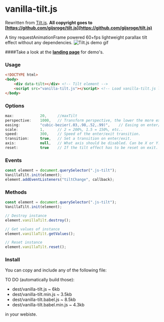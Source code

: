 # vanilla-tilt.js
Rewritten from [Tilt.js](https://github.com/gijsroge/tilt.js).
**All copyright goes to [https://github.com/gijsroge/tilt.js](https://github.com/gijsroge/tilt.js)**

A tiny requestAnimationFrame powered 60+fps lightweight parallax tilt effect without any dependencies.
![Tilt.js demo gif](http://gijsroge.github.io/tilt.js/tilt.js.gif)

####Take a look at the **[landing page](https://micku7zu.github.io/vanilla-tilt.js/index.html)** for demo's.

### Usage

```html
<!DOCTYPE html>
<body>
    <div data-tilt></div> <!-- Tilt element -->
    <script src="vanilla-tilt.js"></script> <!-- Load vanilla-tilt.js library -->
</body>
```

### Options
```js
max:            20,     //maxTilt
perspective:    1000,   // Transform perspective, the lower the more extreme the tilt gets.
easing:         "cubic-bezier(.03,.98,.52,.99)",    // Easing on enter/exit.
scale:          1,      // 2 = 200%, 1.5 = 150%, etc..
speed:          300,    // Speed of the enter/exit transition.
transition:     true,   // Set a transition on enter/exit.
axis:           null,   // What axis should be disabled. Can be X or Y.
reset:          true    // If the tilt effect has to be reset on exit.
```

### Events
```js
const element = document.querySelector(".js-tilt");
VanillaTilt.init(element);
element.addEventListeners("tiltChange", callback);
```

### Methods
```js
const element = document.querySelector(".js-tilt");
VanillaTilt.init(element);

// Destroy instance
element.vanillaTilt.destroy();

// Get values of instance
element.vanillaTilt.getValues();

// Reset instance
element.vanillaTilt.reset();
```

### Install
You can copy and include any of the following file:

TO DO (automatically build those):

* dest/vanilla-tilt.js ~ 6kb
* dest/vanilla-tilt.min.js ~ 3.5kb
* dest/vanilla-tilt.babel.js ~ 8.5kb
* dest/vanilla-tilt.babel.min.js ~ 4.3kb

in your webiste.
